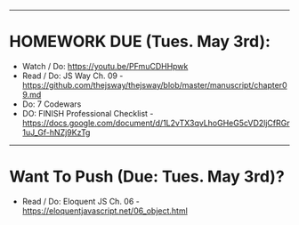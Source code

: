 ***
# HOMEWORK DUE (Tues. May 3rd):

- Watch / Do: https://youtu.be/PFmuCDHHpwk
- Read / Do: JS Way Ch. 09 - https://github.com/thejsway/thejsway/blob/master/manuscript/chapter09.md
- Do: 7 Codewars
- DO: FINISH Professional Checklist - https://docs.google.com/document/d/1L2vTX3qvLhoGHeG5cVD2ljCfRGr1uJ_Gf-hNZj9KzTg

***
# Want To Push (Due: Tues. May 3rd)?

- Read / Do: Eloquent JS Ch. 06 - https://eloquentjavascript.net/06_object.html
